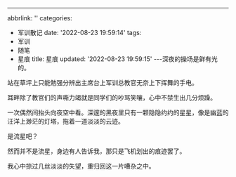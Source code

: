 ---
abbrlink: ''
categories:
- 军训散记
date: '2022-08-23 19:59:14'
tags:
- 军训
- 随笔
- 星痕
title: 星痕
updated: '2022-08-23 19:59:15'
---深夜的操场是鲜有光的。

站在草坪上只能勉强分辨出主席台上军训总教官无奈上下挥舞的手电。

耳畔除了教官们的声嘶力竭就是同学们的吵骂笑嚷，心中不禁生出几分烦躁。

一次偶然间抬头向夜空中看。深邃的黑夜里只有一颗隐隐约约的星星，像是幽蓝的汪洋上渺茫的灯塔，拖着一道淡淡的云迹。

是流星吧？

然而并不是流星，身边有人告诉我，那只是飞机划出的痕迹罢了。

我心中掠过几丝淡淡的失望，重归回这一片嘈杂之中。
